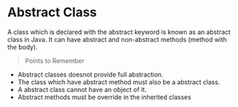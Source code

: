 # Abstract Class

A class which is declared with the abstract keyword is known as an abstract class in Java. It can have abstract and non-abstract methods (method with the body).

>Points to Remember
- Abstract classes doesnot provide full abstraction.
- The class which have abstract method must also be a abstract class.
- A abstract class cannot have an object of it.
- Abstract methods must be override in the inherited classes
